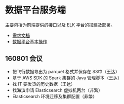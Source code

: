 # 数据平台服务端

主要包括为前端提供的接口以及 ELK 平台的搭建及部署。

+ [需求文档](requirement)
+ [数据平台基本操作](data-platform)

## 160801 会议

+ 把飞行数据导出为 parquet 格式并保存在 S3中（王达）
+ 基于 AWS SDK 的 Spark 集群的 Java 管理脚本（王达）
+ 找 IT 要发货的历史数据（王达）
+ 找海滨申请 Elasticsearch 虚拟机两台（非繁）
+ Elasticsearch 环境迁移及集群配置（非繁）